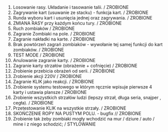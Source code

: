 1. Losowanie rasy. Układanie i tasowanie talii. / ZROBIONE
2. Zagrywanie kart (usuwanie ze stacku) - funkcja kart. / ZROBIONE
3. Runda wyboru kart i usunięcia jednej oraz zagrywania. / ZROBIONE
4. ZMIANA RASY przy każdym końcu tury. / ZROBIONE
5. Ruch zombiaków / ZROBIONE
6. Zagranie Zombiaki na pole. / ZROBIONE
7. Zagranie nakładki na karte. / ZROBIONE
8. Brak powtórzeń zagrań zombiaków - wywołanie tej samej funkcji do kart zombiaków. / ZROBIONE
9. TEST MODE / ZROBIONE
10. Anulowanie zagranie karty. / ZROBIONE
11. Zagranie karty strzałów (obrażenie + cofnięcie) / ZROBIONE
12. Zrobienie przebicia obrażeń od serii. / ZROBIONE
13. Zrobienie akcji 220V / ZROBIONE
14. Zagranie KLIK jako reakcji. / ZROBIONE
15. Zrobienie systemu testowego w którym ręcznie wpisuje pierwsze 4 karty i ustawia plansze / ZROBIONE
16. Zrobienie wszystkich strzałów ludzi (lepszy strzał, długa seria, snajper , cegła). / ZROBIONE 
17. Przetestowanie KLIK na wszystkie strzały. / ZROBIONE
18. SKOŃCZENIE ROPY NA PUSTYM POLU. - bugfix // ZROBIONE
19. Zrobienie tak żeby zombiaki mogły wchodzić na mur / dziure / auto / mine i z niego schodzić; / STYLOWANIE

